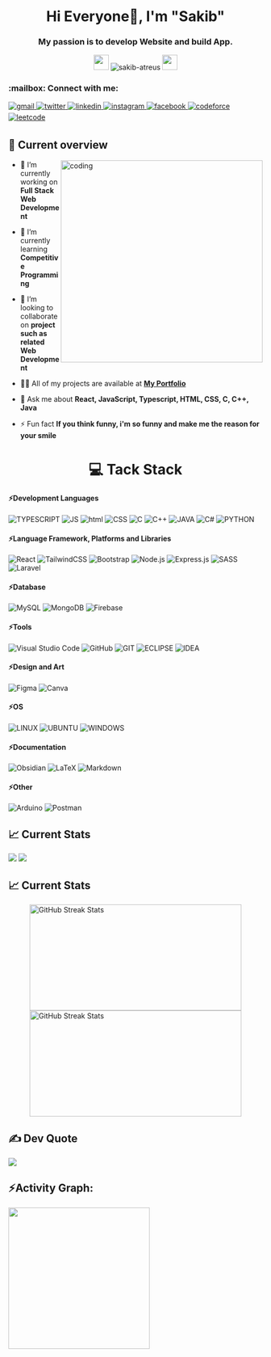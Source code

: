 <h1 align="center">Hi Everyone👋, I'm "Sakib"</h1>
<h3 align="center">My passion is to develop Website and build App.</h3>

<p align="center"> <img src="https://media.giphy.com/media/iY8CRBdQXODJSCERIr/giphy.gif" width="30px"> <img src="https://komarev.com/ghpvc/?username=sakib-atreus&label=Profile%20views&color=brightgreen&style=plastic&" alt="sakib-atreus" /> <img src="https://media.giphy.com/media/iY8CRBdQXODJSCERIr/giphy.gif" width="30px"> </p>


<h3 align="left"> :mailbox: Connect with me:</h3>
<p align="left">
<a href="mailto:sakibmia0718@gmail.com" target="_blank">
<img src=https://img.shields.io/badge/Gmail-D14836?style=for-the-badge&logo=gmail&logoColor=white alt=gmail style="margin-bottom: 5px;" />
</a>
<a href="https://twitter.com/SamiulSakib7" target="_blank">
<img src=https://img.shields.io/badge/twitter-%2300acee.svg?&style=for-the-badge&logo=twitter&logoColor=white alt=twitter style="margin-bottom: 5px;" />
</a>
<a href="https://linkedin.com/in/sakib-atreus" target="_blank">
<img src=https://img.shields.io/badge/linkedin-%231E77B5.svg?&style=for-the-badge&logo=linkedin&logoColor=white alt=linkedin style="margin-bottom: 5px;" />
</a>
  <a href="https://instagram.com/sakib_atreus" target="_blank">
<img src=https://img.shields.io/badge/instagram-%23000000.svg?&style=for-the-badge&logo=instagram&logoColor=white alt=instagram style="margin-bottom: 5px;" />
</a>
<a href="https://www.facebook.com/samiulislamsakib.77777" target="_blank">
<img src=https://img.shields.io/badge/facebook-%232E87FB.svg?&style=for-the-badge&logo=facebook&logoColor=white alt=facebook style="margin-bottom: 5px;" />
</a>
<a href="https://codeforces.com/profile/Sakib_Atreus" target="_blank">
<img src=https://img.shields.io/badge/Codeforces-1F8ACB.svg?style=for-the-badge&logo=Codeforces&logoColor=white alt=codeforce style="margin-bottom: 5px;" />
</a>
<a href="https://leetcode.com/u/sakibatreus/" target="_blank">
<img src=https://img.shields.io/badge/LeetCode-FFA116.svg?style=for-the-badge&logo=LeetCode&logoColor=white alt=leetcode style="margin-bottom: 5px;" />
</a>
</p>


## :eyes: Current overview
<img align="right" alt="coding" width="400" src="https://user-images.githubusercontent.com/74038190/221352989-518609ab-b4d1-459e-929f-a08cd2bd9b3c.gif">

- 🔭 I’m currently working on **Full Stack Web Development**

- 🌱 I’m currently learning **Competitive Programming**

- 👯 I’m looking to collaborate on **project such as related Web Development**

- 👨‍💻 All of my projects are available at **<a href="https://sakib-atreus.github.io/Sakib-Mia-Portfolio/" target="_blank">My Portfolio</a>**

- 💬 Ask me about **React, JavaScript, Typescript, HTML, CSS, C, C++, Java**

- ⚡ Fun fact **If you think funny, i'm so funny and make me the reason for your smile**



**<h1 style="font-weight: 700, margin-top: 4px;" align="center"> :computer: Tack Stack</h1>**

#### ⚡Development Languages
![TYPESCRIPT](https://img.shields.io/badge/TypeScript-007ACC?style=for-the-badge&logo=typescript&logoColor=white) 
![JS](https://img.shields.io/badge/JavaScript-323330?style=for-the-badge&logo=javascript&logoColor=F7DF1E) 
![html](https://img.shields.io/badge/HTML5-E34F26?style=for-the-badge&logo=html5&logoColor=white) 
![CSS](https://img.shields.io/badge/CSS3-1572B6?style=for-the-badge&logo=css3&logoColor=white) 
![C](https://img.shields.io/badge/C-00599C?style=for-the-badge&logo=c&logoColor=white) 
![C++](https://img.shields.io/badge/C%2B%2B-00599C?style=for-the-badge&logo=c%2B%2B&logoColor=white) 
![JAVA](https://img.shields.io/badge/Java-ED8B00?style=for-the-badge&logo=openjdk&logoColor=white) 
![C#](https://img.shields.io/badge/C%23-239120?style=for-the-badge&logo=c-sharp&logoColor=white) 
![PYTHON](https://img.shields.io/badge/Python-14354C?style=for-the-badge&logo=python&logoColor=white)

#### ⚡Language Framework, Platforms and Libraries
![React](https://img.shields.io/badge/react-%2320232a.svg?style=for-the-badge&logo=react&logoColor=%2361DAFB) 
![TailwindCSS](https://img.shields.io/badge/tailwindcss-%2338B2AC.svg?style=for-the-badge&logo=tailwind-css&logoColor=white) 
![Bootstrap](https://img.shields.io/badge/Bootstrap-7952B3.svg?style=for-the-badge&logo=Bootstrap&logoColor=white)
![Node.js](https://img.shields.io/badge/Node.js-5FA04E.svg?style=for-the-badge&logo=nodedotjs&logoColor=white)
![Express.js](https://img.shields.io/badge/express.js-%23404d59.svg?style=for-the-badge&logo=express&logoColor=%2361DAFB) 
![SASS](https://img.shields.io/badge/Sass-CC6699?style=for-the-badge&logo=sass&logoColor=white) 
![Laravel](https://img.shields.io/badge/laravel-%23FF2D20.svg?style=for-the-badge&logo=laravel&logoColor=white)

#### ⚡Database
![MySQL](https://img.shields.io/badge/MySQL-005C84?style=for-the-badge&logo=mysql&logoColor=white) 
![MongoDB](https://img.shields.io/badge/MongoDB-%234ea94b.svg?style=for-the-badge&logo=mongodb&logoColor=white) 
![Firebase](https://img.shields.io/badge/Firebase-039BE5?style=for-the-badge&logo=Firebase&logoColor=white) 

#### ⚡Tools
![Visual Studio Code](https://img.shields.io/badge/Visual%20Studio%20Code-0078d7.svg?style=for-the-badge&logo=visual-studio-code&logoColor=white) 
![GitHub](https://img.shields.io/badge/github-%23121011.svg?style=for-the-badge&logo=github&logoColor=white) 
![GIT](https://img.shields.io/badge/GIT-E44C30?style=for-the-badge&logo=git&logoColor=white) 
![ECLIPSE](https://img.shields.io/badge/Eclipse%20IDE-2C2255.svg?style=for-the-badge&logo=Eclipse-IDE&logoColor=white) 
![IDEA](https://img.shields.io/badge/IntelliJ_IDEA-000000.svg?style=for-the-badge&logo=intellij-idea&logoColor=white)

#### ⚡Design and Art
![Figma](https://img.shields.io/badge/Figma-F24E1E?style=for-the-badge&logo=figma&logoColor=white) 
![Canva](https://img.shields.io/badge/Canva-00C4CC.svg?style=for-the-badge&logo=Canva&logoColor=white)

#### ⚡OS
![LINUX](https://img.shields.io/badge/Linux-FCC624?style=for-the-badge&logo=linux&logoColor=black) 
![UBUNTU](https://img.shields.io/badge/Ubuntu-E95420?style=for-the-badge&logo=ubuntu&logoColor=white) 
![WINDOWS](https://img.shields.io/badge/Windows-0078D6?style=for-the-badge&logo=windows&logoColor=white)

#### ⚡Documentation
![Obsidian](https://img.shields.io/badge/Obsidian-%23483699.svg?style=for-the-badge&logo=obsidian&logoColor=white) 
![LaTeX](https://img.shields.io/badge/latex-%23008080.svg?style=for-the-badge&logo=latex&logoColor=white) 
![Markdown](https://img.shields.io/badge/Markdown-000000?style=for-the-badge&logo=markdown&logoColor=white)

#### ⚡Other
![Arduino](https://img.shields.io/badge/-Arduino-00979D?style=for-the-badge&logo=Arduino&logoColor=white) 
![Postman](https://img.shields.io/badge/Postman-FF6C37?style=for-the-badge&logo=postman&logoColor=white) 


## :chart_with_upwards_trend: Current Stats
  ![](https://github-readme-streak-stats.herokuapp.com/?user=sakib-atreus&theme=ocean-gradient)
  ![](https://github-readme-stats.vercel.app/api?username=sakib-atreus&show_icons=true&locale=en&theme=react)

## :chart_with_upwards_trend: Current Stats
<div style="display: grid; grid-rows: 1; justify-content: center;">
  <img style="width: 30em; height: 15em" src="https://github-readme-streak-stats.herokuapp.com/?user=sakib-atreus&theme=ocean-gradient" alt="GitHub Streak Stats">
  <img style="width: 30em; height: 15em" src="https://github-readme-stats.vercel.app/api?username=sakib-atreus&show_icons=true&locale=en&theme=react" alt="GitHub Streak Stats">
</div>


## ✍️ Dev Quote
![](https://quotes-github-readme.vercel.app/api?type=horizontal&theme=react-dark)

<h2 align="left">⚡Activity Graph:</h2>
<img align="center" height="280em" src="https://github-readme-activity-graph.vercel.app/graph?username=sakib-atreus&theme=react-dark"/>


